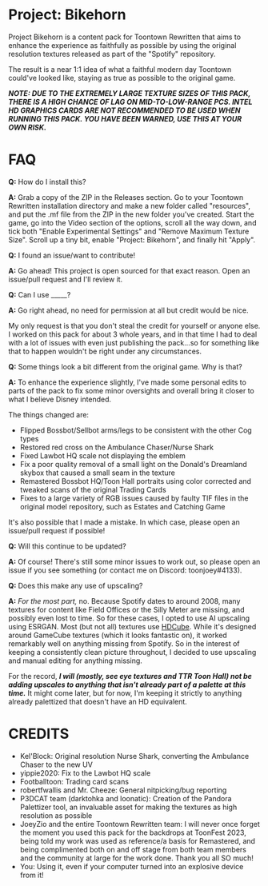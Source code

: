# Project: Bikehorn

Project Bikehorn is a content pack for Toontown Rewritten that aims to enhance the experience as faithfully as possible by using the original resolution textures released as part of the "Spotify" repository.

The result is a near 1:1 idea of what a faithful modern day Toontown could've looked like, staying as true as possible to the original game.

***NOTE: DUE TO THE EXTREMELY LARGE TEXTURE SIZES OF THIS PACK, THERE IS A HIGH CHANCE OF LAG ON MID-TO-LOW-RANGE PCS. INTEL HD GRAPHICS CARDS ARE NOT RECOMMENDED TO BE USED WHEN RUNNING THIS PACK. YOU HAVE BEEN WARNED, USE THIS AT YOUR OWN RISK.***

# FAQ

**Q:** How do I install this?

**A:** Grab a copy of the ZIP in the Releases section. Go to your Toontown Rewritten installation directory and make a new folder called "resources", and put the .mf file from the ZIP in the new folder you've created. Start the game, go into the Video section of the options, scroll all the way down, and tick both "Enable Experimental Settings" and "Remove Maximum Texture Size". Scroll up a tiny bit, enable "Project: Bikehorn", and finally hit "Apply".

**Q:** I found an issue/want to contribute!

**A:** Go ahead! This project is open sourced for that exact reason. Open an issue/pull request and I'll review it.

**Q:** Can I use _____?

**A:** Go right ahead, no need for permission at all but credit would be nice.

My only request is that you don't steal the credit for yourself or anyone else. I worked on this pack for about 3 whole years, and in that time I had to deal with a lot of issues with even just publishing the pack...so for something like that to happen wouldn't be right under any circumstances.

**Q:** Some things look a bit different from the original game. Why is that?

**A:** To enhance the experience slightly, I've made some personal edits to parts of the pack to fix some minor oversights and overall bring it closer to what I believe Disney intended.

The things changed are:

* Flipped Bossbot/Sellbot arms/legs to be consistent with the other Cog types
* Restored red cross on the Ambulance Chaser/Nurse Shark
* Fixed Lawbot HQ scale not displaying the emblem
* Fix a poor quality removal of a small light on the Donald's Dreamland skybox that caused a small seam in the texture
* Remastered Bossbot HQ/Toon Hall portraits using color corrected and tweaked scans of the original Trading Cards
* Fixes to a large variety of RGB issues caused by faulty TIF files in the original model repository, such as Estates and Catching Game

It's also possible that I made a mistake. In which case, please open an issue/pull request if possible!

**Q:** Will this continue to be updated?

**A:** Of course! There's still some minor issues to work out, so please open an issue if you see something (or contact me on Discord: toonjoey#4133).

**Q:** Does this make any use of upscaling?

**A:** *For the most part,* no. Because Spotify dates to around 2008, many textures for content like Field Offices or the Silly Meter are missing, and possibly even lost to time. So for these cases, I opted to use AI upscaling using ESRGAN. Most (but not all) textures use [HDCube](https://github.com/Venomalia/HDcube). While it's designed around GameCube textures (which it looks fantastic on), it worked remarkably well on anything missing from Spotify. So in the interest of keeping a consistently clean picture throughout, I decided to use upscaling and manual editing for anything missing.

For the record, ***I will (mostly, see eye textures and TTR Toon Hall) not be adding upscales to anything that isn't already part of a palette at this time.*** It might come later, but for now, I'm keeping it strictly to anything already palettized that doesn't have an HD equivalent.

# CREDITS

* Kel'Block: Original resolution Nurse Shark, converting the Ambulance Chaser to the new UV
* yippie2020: Fix to the Lawbot HQ scale
* Footballtoon: Trading card scans
* robertfwallis and Mr. Cheeze: General nitpicking/bug reporting
* P3DCAT team (darktohka and loonatic): Creation of the Pandora Palettizer tool, an invaluable asset for making the textures as high resolution as possible
* JoeyZio and the entire Toontown Rewritten team: I will never once forget the moment you used this pack for the backdrops at ToonFest 2023, being told my work was used as reference/a basis for Remastered, and being complimented both on and off stage from both team members and the community at large for the work done. Thank you all SO much!
* You: Using it, even if your computer turned into an explosive device from it!
